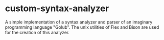 # custom-syntax-analyzer
A simple implementation of a syntax analyzer and parser of an imaginary programming language "Golub".
The unix utilities of Flex and Bison are used for the creation of this analyzer.
